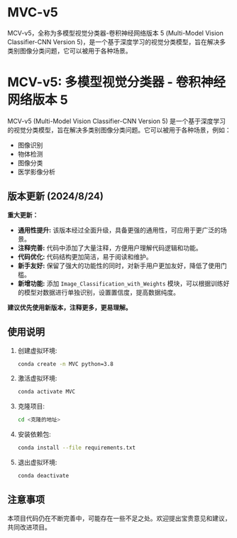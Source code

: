# MVC-v5
MCV-v5，全称为多模型视觉分类器-卷积神经网络版本 5 (Multi-Model Vision Classifier-CNN Version 5)，是一个基于深度学习的视觉分类模型，旨在解决多类别图像分类问题，它可以被用于各种场景。

# MCV-v5: 多模型视觉分类器 - 卷积神经网络版本 5

MCV-v5 (Multi-Model Vision Classifier-CNN Version 5) 是一个基于深度学习的视觉分类模型，旨在解决多类别图像分类问题。它可以被用于各种场景，例如：

* 图像识别
* 物体检测
* 图像分类
* 医学影像分析

## 版本更新 (2024/8/24)

**重大更新：**

* **通用性提升:** 该版本经过全面升级，具备更强的通用性，可应用于更广泛的场景。
* **注释完善:** 代码中添加了大量注释，方便用户理解代码逻辑和功能。
* **代码优化:** 代码结构更加简洁，易于阅读和维护。
* **新手友好:** 保留了强大的功能性的同时，对新手用户更加友好，降低了使用门槛。
* **新增功能:** 添加 `Image_Classification_with_Weights` 模块，可以根据训练好的模型对数据进行单独识别，设置置信度，提高数据纯度。

**建议优先使用新版本，注释更多，更易理解。**

## 使用说明

1. 创建虚拟环境:

    ```bash
    conda create -n MVC python=3.8
    ```

2. 激活虚拟环境:

    ```bash
    conda activate MVC
    ```

3. 克隆项目:

    ```bash
    cd <克隆的地址>
    ```

4. 安装依赖包:

    ```bash
    conda install --file requirements.txt
    ```

5. 退出虚拟环境:

    ```bash
    conda deactivate
    ```

## 注意事项

本项目代码仍在不断完善中，可能存在一些不足之处。欢迎提出宝贵意见和建议，共同改进项目。















